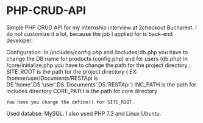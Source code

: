 # PHP-CRUD-API

Simple PHP CRUD API for my internship interview at 2checkout Bucharest. 
I do not customize it a lot, because the job I applied for is back-end developer.

Configuration:
	In /includes/config.php and /includes/db.php you have to change the DB name for  products (config.php) and for users (db.php)
	In /core/initialize.php you have to change the path for the project directory  :
		SITE_ROOT is the path for the project directory ( EX: /homne/user/Documents/RESTApi  is DS.'home'.DS.'user'.DS.'Documents'.DS.'RESTApi')
		INC_PATH is the path for includes directory
		CORE_PATH is the path for core directory

	You have you change the define() for SITE_ROOT.
Used databse: MySQL.
I also used PHP 7.2 and Linux Ubuntu.

